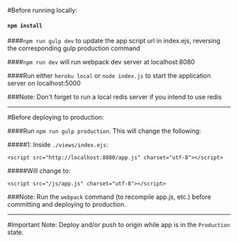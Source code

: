 #Before running locally:

#### `npm install`

####`npm run gulp dev` to update the app script url in index.ejs, reversing the corresponding gulp production command

####`npm run dev` will run webpack dev server at localhost:8080

####Run either `heroku local` or `node index.js` to start the application server on localhost:5000

###Note: Don't forget to run a local redis server if you intend to use redis

----------------------------------------------

#Before deploying to production:

####Run `npm run gulp production`. This will change the following:

#####1: Inside `./views/index.ejs`:
```
<script src="http://localhost:8080/app.js" charset="utf-8"></script>
```
#####Will change to:
```
<script src="/js/app.js" charset="utf-8"></script>
```

###Note: Run the `webpack` command (to recompile app.js, etc.) before committing and deploying to production.

----------------------------------------------

#Important Note: Deploy and/or push to origin while app is in the `Production` state.
